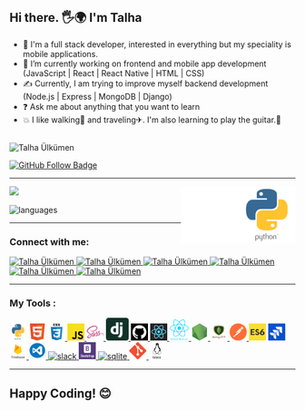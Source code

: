 

<h2>Hi there. 🖐🌍 I'm Talha</h2>

- 🚀 I'm a full stack developer, interested in everything but my speciality is mobile applications. 
- 💪 I’m currently working on frontend and mobile app development (JavaScript | React | React Native | HTML | CSS)
- ✍ Currently, I am trying to improve myself backend development (Node.js | Express | MongoDB | Django)
- ❓   Ask me about anything that you want to learn
- 💥 I like walking🏃‍ and traveling✈. I'm also learning to play the guitar.🎻
<br>
<img src="https://komarev.com/ghpvc/?username=Talha-35" alt="Talha Ülkümen" /> 

[![GitHub Follow Badge](https://img.shields.io/github/followers/Talha-35?label=followers&style=social)](https://github.com/Talha-35)



<hr>

<p float="center">
  <img  src="https://github-readme-stats.vercel.app/api?username=Talha-35&show_icons=true&theme=radical" />
  <img src="./all.gif" alt="react-native" width="20%" height="20%" align="right">
  <img src="./react.gif" alt="react-native" width="20%" height="20%" align="right">  
</p>

<!-- <img  src="https://github-readme-stats.vercel.app/api/top-langs/?username=Talha-35&layout=compact&hide=html,css" alt="My Top Langs" />-->
 
 ![languages](https://github-readme-stats.vercel.app/api/top-langs/?username=Talha-35&hide=scss&layout=compact&theme=tokyonight)
<hr>


### Connect with me:

<a href="https://medium.com/@tlh.34.bd" target="_blank">
    <img src="https://img.shields.io/badge/%20-medium-black" alt="Talha Ülkümen">
</a>
<a href="https://twitter.com" target="_blank">
    <img src="https://img.shields.io/badge/%20-twitter-%231DA1F2" alt="Talha Ülkümen">
</a>
<a href="https://www.instagram.com" target="_blank">
    <img src="https://img.shields.io/badge/%20-instagram-fbad50" alt="Talha Ülkümen">
</a>
<a href="https://www.linkedin.com/in/talha-%C3%BClk%C3%BCmen-4854391b8/" target="_blank">
    <img src="https://img.shields.io/badge/%20-linkedin-0072b1" alt="Talha Ülkümen">
</a>
<a href="mailto:tlh.34.bd@gmail.com" target="_blank">
    <img src="https://img.shields.io/badge/%20-gmail-B23121" alt="Talha Ülkümen">
</a>
<a href="https://www.facebook.com" target="_blank">
    <img src="https://img.shields.io/badge/%20-facebook-informational" alt="Talha Ülkümen">
</a>



<hr>

### My Tools :
<p>
<!--✨--><a href="https://www.python.org/" target="_blank"> <img src="./python.png" alt="python" width="30" height="30"/></a> 
<!--✨--><a href="https://www.w3schools.com/html/" target="_blank"> <img src="./html.png" alt="html5" width="30" height="30"/></a> 
<!--✨--><a href="https://www.w3schools.com/css/" target="_blank"> <img src="./css3.png" alt="css3" width="30" height="30"/> </a> 
<!--✨--><a href="https://developer.mozilla.org/en-US/docs/Web/JavaScript" target="_blank"> <img src="./js.png" alt="javascript" width="30" height="30"/> </a> 
<!--✨--><a href="https://sass-lang.com" target="_blank"> <img src="./sass.png" alt="sass" width="30" height="30"/> </a> 
<!--✨--><a href="https://www.djangoproject.com/" target="_blank"> <img src="./dj.png" alt="django" height="40"/> </a>
<!--✨--><a href="https:github.com/Talha-35" target="_blank"> <img src="./sgithub.png" alt="github" width="30" height="30"/> </a> 
<!--✨--><a href="https://reactjs.org/" target="_blank"> <img src="./reactt.png" alt="react" width="30" height="30"/> </a> 
<!--✨--><a href="https://reactnative.dev/" target="_blank"> <img src="./reactn.png" alt="reactnative" height="40"/> </a> 
<!--✨--><a href="https://nodejs.org" target="_blank"> <img src="./node.png" alt="nodejs" width="30" height="30"/> </a> 
<!--✨--><a href="https://www.mongodb.com/" target="_blank"> <img src="./mongo.png" alt="mongodb" width="30" height="30"/> </a> 
<!--✨--><a href="https://postman.com" target="_blank"> <img src="./postman.png" alt="postman" width="30" height="30"/> </a> 
<!--✨--><a href="https://www.w3schools.com/js/js_es6.asp" target="_blank"><img src="./es6.jpg" width="30" height="30" alt = "es6" ></a> 
<!--✨--><a href="https://www.atlassian.com/software/jira" target="_blank"> <img src="./jira.jpg" alt="jira" width="30" height="30"/> </a> 
<!--✨--><a href="https://firebase.google.com/" target="_blank"> <img src="./firebase.png" alt="firebase" width="30" height="30"/> </a> 
<!--✨--><a href="https://code.visualstudio.com/" target="_blank"> <img src="./vscode.png" alt="visualstudio" width="30" height="30"/> </a> 
<!--✨--><a href="https://slack.com/intl/en-no/" target="_blank"> <img src="./slack().jpg" alt="slack" width="30" height="30"/> </a> 
<!--✨--><a href="https://getbootstrap.com" target="_blank"> <img src="./bootstrap.png" alt="bootstrap" width="30" height="30"/> </a> 
<!--✨--><a href="https://www.sqlite.org/index.html" target="_blank"> <img src="https://cdn.worldvectorlogo.com/logos/sqlite.svg" alt="sqlite" height="40"/> </a> 
<!--✨--><a href="https://git-scm.com/" target="_blank"> <img src="./git.png" alt="git" width="30" height="30"/> </a> 
<!--✨--><a href="https://www.linux.org/" target="_blank"> <img src="./linux.png" alt="linux" width="30" height="30"/> </a>
</p>
<hr>
<h2> Happy Coding! 😊</h2>

<!--
**serdardurmus/serdardurmus** is a ✨ _special_ ✨ repository because its `README.md` (this file) appears on your GitHub profile.

Here are some ideas to get you started:

- 🔭 I’m currently working on ...
- 🌱 I’m currently learning ...
- 👯 I’m looking to collaborate on ...
- 🤔 I’m looking for help with ...
- 💬 Ask me about ...
- 📫 How to reach me: ...
- 😄 Pronouns: ...
- ⚡ Fun fact: ...
-->
